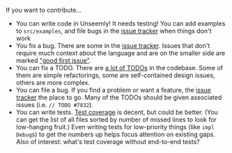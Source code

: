 If you want to contribute...

 * You can write code in Unseemly! It needs testing! You can add examples to `src/examples`, and
   file bugs in the [issue  tracker] when things don't work
 * You fix a bug. There are some in the [issue tracker]. Issues that don't require much
   context about the language and are on the smaller side are marked ["good first issue"].
 * You can fix a TODO. There are [a lot of TODOs] in the codebase. Some of them are simple
   refactorings, some are self-contained design issues, others are more complex.
 * You can file a bug. If you find a problem or want a feature, the [issue tracker] the place to
   go. Many of the TODOs should be given associated issues (i.e. `// TODO #7832`).
 * You can write tests. [Test coverage] is decent, but could be better. (You can get the list of all
   files sorted by number of missed lines to look for low-hanging fruit.) Even writing tests for
   low-priority things (like `impl Debug`s) to get the numbers up helps focus attention on existing
   gaps. Also of interest: what's test coverage without end-to-end tests?


[issue tracker]: https://github.com/paulstansifer/unseemly/issues
["good first issue"]: https://github.com/paulstansifer/unseemly/issues?q=is%3Aissue+is%3Aopen+label%3A%22good+first+issue%22
[a lot of TODOs]: https://github.com/paulstansifer/unseemly/search?q=TODO&unscoped_q=TODO
[Test coverage]: https://coveralls.io/github/paulstansifer/unseemly
